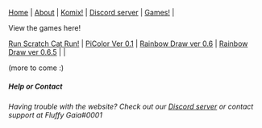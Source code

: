 [Home](https://xiaobao13.github.io/KylerKomix) | [About](https://xiaobao13.github.io/KylerKomix/About) | [Komix!](https://xiaobao13.github.io/KylerKomix/Komix) | [Discord server](https://discord.gg/hG2XdDethJ) | [Games!](https://xiaobao13.github.io/KylerKomix/Games) | 

View the games here!

[Run Scratch Cat Run!](https://xiaobao13.github.io/KylerKomix/Games/Run%20Scratch%20Cat%20Run!/RSCRdemo4.html) | 
[PiColor Ver 0.1](https://xiaobao13.github.io/KylerKomix/Games/PiColor/pcv1.html) | 
[Rainbow Draw ver 0.6](https://xiaobao13.github.io/KylerKomix/Games/RainBow%20Draw/rbd06.html) | 
[Rainbow Draw ver 0.6.5](https://xiaobao13.github.io/KylerKomix/Games/RainBow%20Draw/rbd065.html) | | 

(more to come :)




##### Help or Contact

###### Having trouble with the website? Check out our [Discord server](https://discord.gg/hG2XdDethJ) or contact support at Fluffy Gaia#0001
